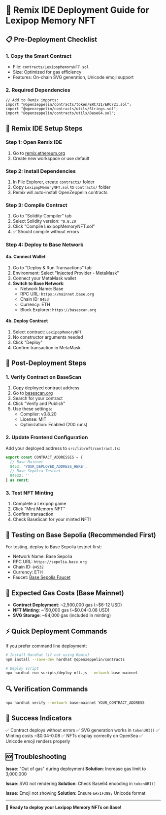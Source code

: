# 🚀 Remix IDE Deployment Guide for Lexipop Memory NFT

## 📋 Pre-Deployment Checklist

### 1. **Copy the Smart Contract**
- File: `contracts/LexipopMemoryNFT.sol`
- Size: Optimized for gas efficiency
- Features: On-chain SVG generation, Unicode emoji support

### 2. **Required Dependencies**
```solidity
// Add to Remix imports:
import "@openzeppelin/contracts/token/ERC721/ERC721.sol";
import "@openzeppelin/contracts/utils/Strings.sol";
import "@openzeppelin/contracts/utils/Base64.sol";
```

## 🔧 Remix IDE Setup Steps

### Step 1: Open Remix IDE
1. Go to [remix.ethereum.org](https://remix.ethereum.org)
2. Create new workspace or use default

### Step 2: Install Dependencies
1. In File Explorer, create `contracts/` folder
2. Copy `LexipopMemoryNFT.sol` to `contracts/` folder
3. Remix will auto-install OpenZeppelin contracts

### Step 3: Compile Contract
1. Go to "Solidity Compiler" tab
2. Select Solidity version: `^0.8.20`
3. Click "Compile LexipopMemoryNFT.sol"
4. ✅ Should compile without errors

### Step 4: Deploy to Base Network

#### 4a. Connect Wallet
1. Go to "Deploy & Run Transactions" tab
2. Environment: Select "Injected Provider - MetaMask"
3. Connect your MetaMask wallet
4. **Switch to Base Network**:
   - Network Name: Base
   - RPC URL: `https://mainnet.base.org`
   - Chain ID: `8453`
   - Currency: ETH
   - Block Explorer: `https://basescan.org`

#### 4b. Deploy Contract
1. Select contract: `LexipopMemoryNFT`
2. No constructor arguments needed
3. Click "Deploy"
4. Confirm transaction in MetaMask

## 📝 Post-Deployment Steps

### 1. **Verify Contract on BaseScan**
1. Copy deployed contract address
2. Go to [basescan.org](https://basescan.org)
3. Search for your contract
4. Click "Verify and Publish"
5. Use these settings:
   - Compiler: v0.8.20
   - License: MIT
   - Optimization: Enabled (200 runs)

### 2. **Update Frontend Configuration**
Add your deployed address to `src/lib/nft/contract.ts`:
```typescript
export const CONTRACT_ADDRESSES = {
  // Base Mainnet
  8453: 'YOUR_DEPLOYED_ADDRESS_HERE',
  // Base Sepolia Testnet
  84532: ''
} as const;
```

### 3. **Test NFT Minting**
1. Complete a Lexipop game
2. Click "Mint Memory NFT"
3. Confirm transaction
4. Check BaseScan for your minted NFT!

## 🧪 Testing on Base Sepolia (Recommended First)

For testing, deploy to Base Sepolia testnet first:
- Network Name: Base Sepolia
- RPC URL: `https://sepolia.base.org`
- Chain ID: `84532`
- Currency: ETH
- Faucet: [Base Sepolia Faucet](https://www.coinbase.com/faucets/base-ethereum-sepolia-faucet)

## 🎯 Expected Gas Costs (Base Mainnet)

- **Contract Deployment**: ~2,500,000 gas (~$6-12 USD)
- **NFT Minting**: ~150,000 gas (~$0.04-0.08 USD)
- **SVG Storage**: ~84,000 gas (included in minting)

## ⚡ Quick Deployment Commands

If you prefer command line deployment:
```bash
# Install Hardhat (if not using Remix)
npm install --save-dev hardhat @openzeppelin/contracts

# Deploy script
npx hardhat run scripts/deploy-nft.js --network base-mainnet
```

## 🔍 Verification Commands

```bash
npx hardhat verify --network base-mainnet YOUR_CONTRACT_ADDRESS
```

## 🎉 Success Indicators

✅ Contract deploys without errors
✅ SVG generation works in `tokenURI()`
✅ Minting costs ~$0.04-0.08
✅ NFTs display correctly on OpenSea
✅ Unicode emoji renders properly

## 🆘 Troubleshooting

**Issue**: "Out of gas" during deployment
**Solution**: Increase gas limit to 3,000,000

**Issue**: SVG not rendering
**Solution**: Check Base64 encoding in `tokenURI()`

**Issue**: Emoji not showing
**Solution**: Ensure `&#x1F388;` Unicode format

---

🎈 **Ready to deploy your Lexipop Memory NFTs on Base!**